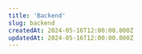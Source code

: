```yaml
---
title: 'Backend'
slug: backend
createdAt: 2024-05-16T12:00:00.000Z
updatedAt: 2024-05-16T12:00:00.000Z
---
```

